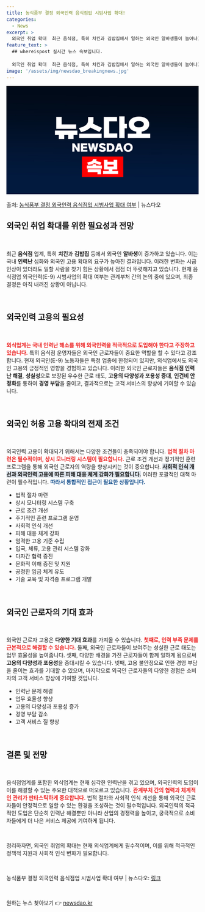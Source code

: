 ```yaml
---
title: 농식품부 결정 외국인력 음식점업 시범사업 확대!
categories:
  - News
excerpt: >
  외국인 취업 확대  최근 음식점, 특히 치킨과 김밥집에서 일하는 외국인 알바생들이 늘어나고 있습니다. 이는 …
feature_text: >
  ## whereispost 실시간 뉴스 속보입니다.

  외국인 취업 확대  최근 음식점, 특히 치킨과 김밥집에서 일하는 외국인 알바생들이 늘어나고 있습니다. 이는 …
image: '/assets/img/newsdao_breakingnews.jpg'
---
```


![뉴스다오 속보](/assets/img/newsdao_breakingnews.jpg)

<p>출처: <a href="https://newsdao.kr/4900" rel="dofollow">농식품부 결정 외국인력 음식점업 시범사업 확대 여부</a> | 뉴스다오</p>

<h2 data-ke-size="size26">외국인 취업 확대를 위한 필요성과 전망</h2>

<p data-ke-size="size16">&nbsp;</p>

최근 <b>음식점</b> 업계, 특히 <b>치킨</b>과 <b>김밥집</b> 등에서 외국인 <b>알바생</b>이 증가하고 있습니다. 이는 국내 <b>인력난</b> 심화와 외국인 고용 확대의 요구가 높아진 결과입니다. 이러한 변화는 시급 인상이 있더라도 일할 사람을 찾기 힘든 상황에서 점점 더 뚜렷해지고 있습니다. 현재 음식점업 외국인력(E-9) 시범사업의 확대 여부는 관계부처 간의 논의 중에 있으며, 최종 결정은 아직 내려진 상황이 아닙니다.</p>

<p data-ke-size="size16">&nbsp;</p>

<h2 data-ke-size="size26">외국인력 고용의 필요성</h2>

<p data-ke-size="size16">&nbsp;</p>

<b><span style="color: #ee2323;">외식업계는 국내 인력난 해소를 위해 외국인력을 적극적으로 도입해야 한다고 주장하고 있습니다.</span></b> 특히 음식점 운영자들은 외국인 근로자들이 중요한 역할을 할 수 있다고 강조합니다. 현재 외국인(E-9) 노동자들은 특정 업종에 한정되어 있지만, 외식업에서도 외국인 고용의 긍정적인 영향을 경험하고 있습니다. 이러한 외국인 근로자들은 <b>음식점 인력난 해결</b>, <b>성실성</b>으로 보장된 우수한 근로 태도, <b>고용의 다양성과 포용성 증대</b>, <b>인건비 안정화</b>를 통하여 <b>경영 부담</b>을 줄이고, 결과적으로는 고객 서비스의 향상에 기여할 수 있습니다. 

<p data-ke-size="size16">&nbsp;</p>

<h2 data-ke-size="size26">외국인 허용 고용 확대의 전제 조건</h2>

<p data-ke-size="size16">&nbsp;</p>

외국인력 고용이 확대되기 위해서는 다양한 조건들이 충족되어야 합니다. <b><span style="color: #ee2323;">법적 절차 마련은 필수적이며, 상시 모니터링 시스템이 필요합니다.</span></b> 근로 조건 개선과 정기적인 훈련 프로그램을 통해 외국인 근로자의 역량을 향상시키는 것이 중요합니다. <b><span style="background-color: #21538527;">사회적 인식 개선과 외국인력 고용에 따른 피해 대응 체계 강화가 필요합니다.</span></b> 이러한 포괄적인 대책 마련이 필수적입니다. <b><span style="color: #1a5490;">따라서 통합적인 접근이 필요한 상황입니다.</span></b>

<ul>
    <li>법적 절차 마련</li>
    <li>상시 모니터링 시스템 구축</li>
    <li>근로 조건 개선</li>
    <li>주기적인 훈련 프로그램 운영</li>
    <li>사회적 인식 개선</li>
    <li>피해 대응 체계 강화</li>
    <li>엄격한 고용 기준 수립</li>
    <li>입국, 체류, 고용 관리 시스템 강화</li>
    <li>다자간 협력 증진</li>
    <li>문화적 이해 증진 및 지원</li>
    <li>공정한 임금 체계 유도</li>
    <li>기술 교육 및 자격증 프로그램 개발</li>
</ul>

<p data-ke-size="size16">&nbsp;</p>

<h2 data-ke-size="size26">외국인 근로자의 기대 효과</h2>

<p data-ke-size="size16">&nbsp;</p>

외국인 근로자 고용은 <b>다양한 기대 효과</b>를 가져올 수 있습니다. <b><span style="color: #ee2323;">첫째로, 인력 부족 문제를 근본적으로 해결할 수 있습니다.</span></b> 둘째, 외국인 근로자들이 보여주는 성실한 근로 태도는 업무 효율성을 높여줍니다. 셋째, 다양한 배경을 가진 근로자들이 함께 일하게 됨으로써 <b>고용의 다양성과 포용성</b>을 증대시킬 수 있습니다. 넷째, 고용 불안정으로 인한 경영 부담을 줄이는 효과를 기대할 수 있으며, 마지막으로 외국인 근로자들의 다양한 경험은 소비자의 고객 서비스 향상에 기여할 것입니다. 

<ul>
    <li>인력난 문제 해결</li>
    <li>업무 효율성 향상</li>
    <li>고용의 다양성과 포용성 증가</li>
    <li>경영 부담 감소</li>
    <li>고객 서비스 질 향상</li>
</ul>

<p data-ke-size="size16">&nbsp;</p>

<h2 data-ke-size="size26">결론 및 전망</h2>

<p data-ke-size="size16">&nbsp;</p>

음식점업계를 포함한 외식업계는 현재 심각한 인력난을 겪고 있으며, 외국인력의 도입이 이를 해결할 수 있는 주요한 대책으로 떠오르고 있습니다. <b><span style="color: #ee2323;">관계부처 간의 협력과 체계적인 관리가 판타스틱하게 중요합니다.</span></b> 법적 절차와 사회적 인식 개선을 통해 외국인 근로자들이 안정적으로 일할 수 있는 환경을 조성하는 것이 필수적입니다. 외국인력의 적극적인 도입은 단순히 인력난 해결뿐만 아니라 산업의 경쟁력을 높이고, 궁극적으로 소비자들에게 더 나은 서비스 제공에 기여하게 됩니다. 

<p data-ke-size="size16">&nbsp;</p>

정리하자면, 외국인 취업의 확대는 현재 외식업계에게 필수적이며, 이를 위해 적극적인 정책적 지원과 사회적 인식 변화가 필요합니다. 

<p data-ke-size="size16">&nbsp;</p>

농식품부 결정 외국인력 음식점업 시범사업 확대 여부 | 뉴스다오: <a href="https://newsdao.kr/4900" target="_blank">링크</a> 

<p data-ke-size="size16">&nbsp;</p> 

원하는 뉴스 찾아보기 👉 <a href="https://newsdao.kr" rel="dofollow">newsdao.kr</a>


